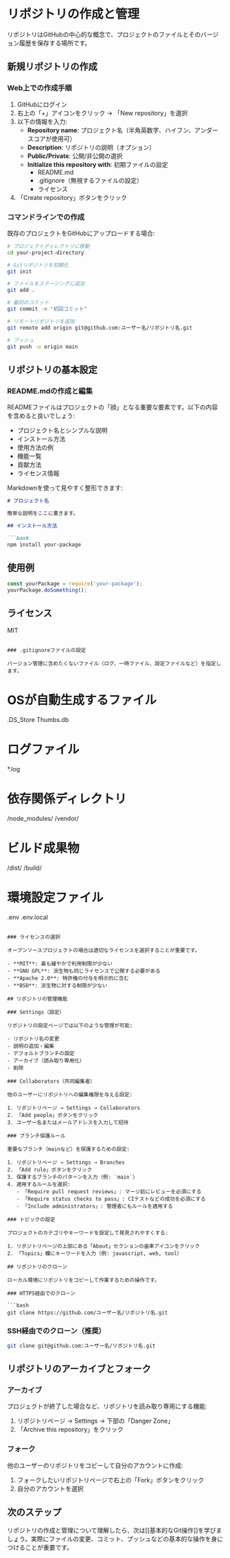 # リポジトリの作成と管理

リポジトリはGitHubの中心的な概念で、プロジェクトのファイルとそのバージョン履歴を保存する場所です。

## 新規リポジトリの作成

### Web上での作成手順

1. GitHubにログイン
2. 右上の「+」アイコンをクリック → 「New repository」を選択
3. 以下の情報を入力:
    - **Repository name**: プロジェクト名（半角英数字、ハイフン、アンダースコアが使用可）
    - **Description**: リポジトリの説明（オプション）
    - **Public/Private**: 公開/非公開の選択
    - **Initialize this repository with**: 初期ファイルの設定
        - README.md
        - .gitignore（無視するファイルの設定）
        - ライセンス
4. 「Create repository」ボタンをクリック

### コマンドラインでの作成

既存のプロジェクトをGitHubにアップロードする場合:

```bash
# プロジェクトディレクトリに移動
cd your-project-directory

# Gitリポジトリを初期化
git init

# ファイルをステージングに追加
git add .

# 最初のコミット
git commit -m "初回コミット"

# リモートリポジトリを追加
git remote add origin git@github.com:ユーザー名/リポジトリ名.git

# プッシュ
git push -u origin main
```

## リポジトリの基本設定

### README.mdの作成と編集

READMEファイルはプロジェクトの「顔」となる重要な要素です。以下の内容を含めると良いでしょう:

- プロジェクト名とシンプルな説明
- インストール方法
- 使用方法の例
- 機能一覧
- 貢献方法
- ライセンス情報

Markdownを使って見やすく整形できます:

````markdown
# プロジェクト名

簡単な説明をここに書きます。

## インストール方法

```bash
npm install your-package
````

## 使用例

```javascript
const yourPackage = require('your-package');
yourPackage.doSomething();
```

## ライセンス

MIT

```

### .gitignoreファイルの設定

バージョン管理に含めたくないファイル（ログ、一時ファイル、設定ファイルなど）を指定します。

```

# OSが自動生成するファイル

.DS_Store Thumbs.db

# ログファイル

*.log

# 依存関係ディレクトリ

/node_modules/ /vendor/

# ビルド成果物

/dist/ /build/

# 環境設定ファイル

.env .env.local

````

### ライセンスの選択

オープンソースプロジェクトの場合は適切なライセンスを選択することが重要です。

- **MIT**: 最も緩やかで利用制限が少ない
- **GNU GPL**: 派生物も同じライセンスで公開する必要がある
- **Apache 2.0**: 特許権の付与を明示的に含む
- **BSD**: 派生物に対する制限が少ない

## リポジトリの管理機能

### Settings（設定）

リポジトリの設定ページでは以下のような管理が可能:

- リポジトリ名の変更
- 説明の追加・編集
- デフォルトブランチの設定
- アーカイブ（読み取り専用化）
- 削除

### Collaborators（共同編集者）

他のユーザーにリポジトリへの編集権限を与える設定:

1. リポジトリページ → Settings → Collaborators
2. 「Add people」ボタンをクリック
3. ユーザー名またはメールアドレスを入力して招待

### ブランチ保護ルール

重要なブランチ（mainなど）を保護するための設定:

1. リポジトリページ → Settings → Branches
2. 「Add rule」ボタンをクリック
3. 保護するブランチのパターンを入力（例: `main`）
4. 適用するルールを選択:
   - 「Require pull request reviews」: マージ前にレビューを必須にする
   - 「Require status checks to pass」: CIテストなどの成功を必須にする
   - 「Include administrators」: 管理者にもルールを適用する

### トピックの設定

プロジェクトのカテゴリやキーワードを設定して発見されやすくする:

1. リポジトリページの上部にある「About」セクションの歯車アイコンをクリック
2. 「Topics」欄にキーワードを入力（例: javascript, web, tool）

## リポジトリのクローン

ローカル環境にリポジトリをコピーして作業するための操作です。

### HTTPS経由でのクローン

```bash
git clone https://github.com/ユーザー名/リポジトリ名.git
````

### SSH経由でのクローン（推奨）

```bash
git clone git@github.com:ユーザー名/リポジトリ名.git
```

## リポジトリのアーカイブとフォーク

### アーカイブ

プロジェクトが終了した場合など、リポジトリを読み取り専用にする機能:

1. リポジトリページ → Settings → 下部の「Danger Zone」
2. 「Archive this repository」をクリック

### フォーク

他のユーザーのリポジトリをコピーして自分のアカウントに作成:

1. フォークしたいリポジトリページで右上の「Fork」ボタンをクリック
2. 自分のアカウントを選択

## 次のステップ

リポジトリの作成と管理について理解したら、次は[[基本的なGit操作]]を学びましょう。実際にファイルの変更、コミット、プッシュなどの基本的な操作を身につけることが重要です。